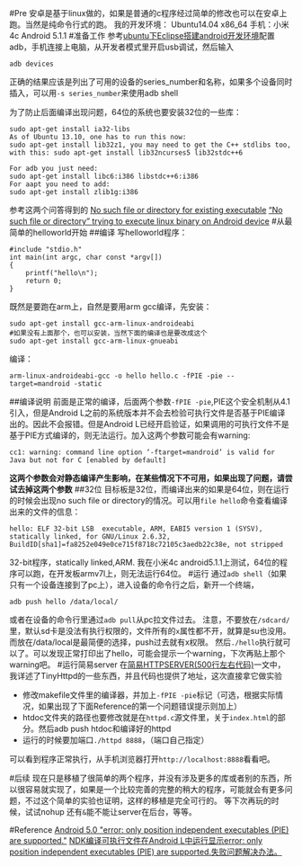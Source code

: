 #Pre
安卓是基于linux做的，如果是普通的c程序经过简单的修改也可以在安卓上跑。当然是纯命令行式的跑。
我的开发环境：
Ubuntu14.04 x86_64 
手机：小米4c Android 5.1.1
#准备工作
参考[ubuntu下Eclipse搭建android开发环境][0]配置adb，手机连接上电脑，从开发者模式里开启usb调试，然后输入
```
adb devices
```
正确的结果应该是列出了可用的设备的series_number和名称，如果多个设备同时插入，可以用`-s series_number`来使用adb shell

为了防止后面编译出现问题，64位的系统也要安装32位的一些库：
```
sudo apt-get install ia32-libs
As of Ubuntu 13.10, one has to run this now: 
sudo apt-get install lib32z1, you may need to get the C++ stdlibs too, with this: sudo apt-get install lib32ncurses5 lib32stdc++6

For adb you just need:
sudo apt-get install libc6:i386 libstdc++6:i386
For aapt you need to add:
sudo apt-get install zlib1g:i386

```
参考这两个问答得到的
[No such file or directory for existing executable][1]
[“No such file or directory” trying to execute linux binary on Android device][2]
#从最简单的helloworld开始
##编译
写helloworld程序：
```
#include "stdio.h"
int main(int argc, char const *argv[])
{
	printf("hello\n");
	return 0;
}
```
既然是要跑在arm上，自然是要用arm gcc编译，先安装：
```
sudo apt-get install gcc-arm-linux-androideabi
#如果没有上面那个，也可以安装，当然下面的编译也是要改成这个
sudo apt-get install gcc-arm-linux-gnueabi
```
编译：
```
arm-linux-androideabi-gcc -o hello hello.c -fPIE -pie --target=mandroid -static 
```
##编译说明
前面是正常的编译，后面两个参数`-fPIE -pie`,PIE这个安全机制从4.1引入，但是Android L之前的系统版本并不会去检验可执行文件是否基于PIE编译出的。因此不会报错。但是Android L已经开启验证，如果调用的可执行文件不是基于PIE方式编译的，则无法运行。加入这两个参数可能会有warning:
```
cc1: warning: command line option ‘-ftarget=mandroid’ is valid for Java but not for C [enabled by default]
```
**这两个参数会对静态编译产生影响，在某些情况下不可用，如果出现了问题，请尝试去掉这两个参数**
##32位
目标板是32位，而编译出来的如果是64位，则在运行的时候会出现no such file or directory的情况。可以用`file hello`命令查看编译出来的文件的信息：
```
hello: ELF 32-bit LSB  executable, ARM, EABI5 version 1 (SYSV), statically linked, for GNU/Linux 2.6.32, BuildID[sha1]=fa8252e049e0ce715f8718c72105c3aedb22c38e, not stripped
```
32-bit程序，statically linked,ARM.
我在小米4c android5.1.1上测试，64位的程序可以跑，在开发板armv7l上，则无法运行64位。
#运行
通过`adb shell`（如果只有一个设备连接到了pc上），进入设备的命令行之后，新开一个终端，
```
adb push hello /data/local/
```
或者在设备的命令行里通过`adb pull`从pc拉文件过去。
注意，不要放在`/sdcard/`里，默认sd卡是没法有执行权限的，文件所有的`x`属性都不开，就算是su也没用。而放在/data/local是最简便的选择，push过去就有x权限。
然后`./hello`执行就可以了。可以发现正常打印出了hello，可能会提示一个warning，下次再贴上那个warning吧。
#运行简易server
在[简易HTTPSERVER(500行左右代码)][5]一文中，我详述了TinyHttpd的一些东西，并且代码也提供了地址，这次直接拿它做实验

+ 修改makefile文件里的编译器，并加上`-fPIE -pie`标记（可选，根据实际情况，如果出现了下面Reference的第一个问题错误提示则加上）
+ htdoc文件夹的路径也要修改就是在`httpd.c`源文件里，关于`index.html`的部分。然后adb push htdoc和编译好的httpd
+ 运行的时候要加端口`./httpd 8888`，（端口自己指定）

可以看到程序正常执行，从手机浏览器打开`http://localhost:8888`看看吧。

#后续
现在只是移植了很简单的两个程序，并没有涉及更多的库或者别的东西，所以很容易就实现了，如果是一个比较完善的完整的稍大的程序，可能就会有更多问题，不过这个简单的实验也证明，这样的移植是完全可行的。
等下次再玩的时候，试试nohup 还有`&`能不能让server在后台，等等。

#Reference
[Android 5.0 "error: only position independent executables (PIE) are supported."][3]
[NDK编译可执行文件在Android L中运行显示error: only position independent executables (PIE) are supported.失败问题解决办法。][4]


[0]: http://www.findspace.name/easycoding/280
[1]: http://askubuntu.com/questions/73491/no-such-file-or-directory-for-existing-executable "No such file or directory for existing executable"
[2]: http://stackoverflow.com/questions/13581927/no-such-file-or-directory-trying-to-execute-linux-binary-on-android-device 
[3]: https://github.com/tatsuhiro-t/aria2/issues/321
[4]: http://blog.csdn.net/hxdanya/article/details/39371759 
[5]: http://www.findspace.name/easycoding/1209 "简易HTTPSERVER(500行左右代码)"